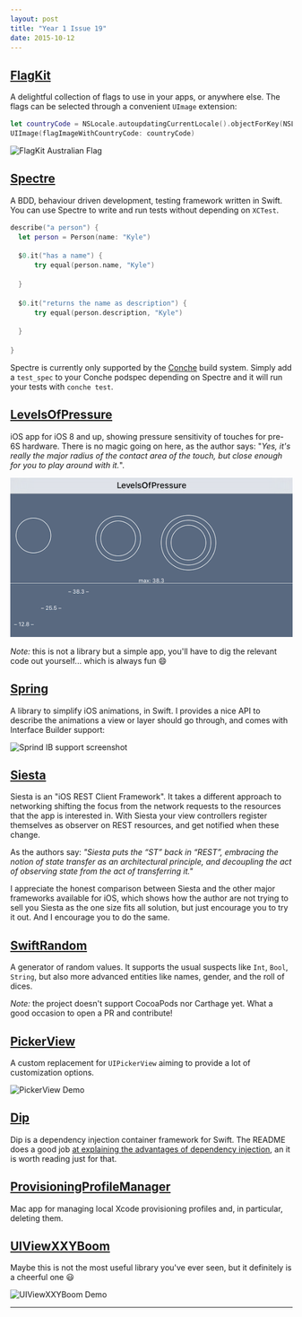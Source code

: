 ```yaml
---
layout: post
title: "Year 1 Issue 19"
date: 2015-10-12
---
```


## [FlagKit](https://github.com/madebybowtie/FlagKit)

A delightful collection of flags to use in your apps, or anywhere else. The flags can be selected through a convenient `UImage` extension:

```swift
let countryCode = NSLocale.autoupdatingCurrentLocale().objectForKey(NSLocaleCountryCode) as! String
UIImage(flagImageWithCountryCode: countryCode)
```

![FlagKit Australian Flag](https://raw.githubusercontent.com/madebybowtie/FlagKit/master/Images/AU%402x.png)

## [Spectre](https://github.com/kylef/Spectre)

A BDD, behaviour driven development, testing framework written in Swift. You can use Spectre to write and run tests without depending on `XCTest`.

```swift
describe("a person") {
  let person = Person(name: "Kyle")

  $0.it("has a name") {
      try equal(person.name, "Kyle")

  }

  $0.it("returns the name as description") {
      try equal(person.description, "Kyle")

  }

}
```

Spectre is currently only supported by the [Conche](https://github.com/kylef/Conche) build system. Simply add a `test_spec` to your Conche podspec depending on Spectre and it will run your tests with `conche test`.

## [LevelsOfPressure](https://github.com/DavidPhillipOster/LevelsOfPressure)

iOS app for iOS 8 and up, showing pressure sensitivity of touches for pre-6S hardware. There is no magic going on here, as the author says: "_Yes, it's really the major radius of the contact area of the touch, but close enough for you to play around with it._".

![LevelsOfPressure Screenshot](https://raw.githubusercontent.com/DavidPhillipOster/LevelsOfPressure/master/Art/Sample.png)

_Note:_ this is not a library but a simple app, you'll have to dig the relevant code out yourself... which is always fun 😄

## [Spring](https://github.com/MengTo/Spring)

A library to simplify iOS animations, in Swift. I provides a nice API to describe the animations a view or layer should go through, and comes with Interface Builder support:

![Sprind IB support screenshot](https://s3.amazonaws.com/theiostimes/Spring-IB-demo.jpg)

## [Siesta](https://github.com/bustoutsolutions/siesta)

Siesta is an "iOS REST Client Framework". It takes a different approach to networking shifting the focus from the network requests to the resources that the app is interested in. With Siesta your view controllers register themselves as observer on REST resources, and get notified when these change.

As the authors say: _"Siesta puts the “ST” back in “REST”, embracing the notion of state transfer as an architectural principle, and decoupling the act of observing state from the act of transferring it."_

I appreciate the honest comparison between Siesta and the other major frameworks available for iOS, which shows how the author are not trying to sell you Siesta as the one size fits all solution, but just encourage you to try it out. And I encourage you to do the same.

## [SwiftRandom](https://github.com/thellimist/SwiftRandom)

A generator of random values. It supports the usual suspects like `Int`, `Bool`, `String`, but also more advanced entities like names, gender, and the roll of dices.

_Note:_ the project doesn't support CocoaPods nor Carthage yet. What a good occasion to open a PR and contribute!

## [PickerView](https://github.com/filipealva/PickerView)

A custom replacement for `UIPickerView` aiming to provide a lot of customization options.

![PickerView Demo](https://raw.githubusercontent.com/filipealva/PickerView/master/Demo.gif)

## [Dip](https://github.com/AliSoftware/Dip)

Dip is a dependency injection container framework for Swift. The README does a good job [at explaining the advantages of dependency injection](https://github.com/AliSoftware/Dip#introduction), an it is worth reading just for that.

## [ProvisioningProfileManager](https://github.com/Hipo/ProvisioningProfileManager)

Mac app for managing local Xcode provisioning profiles and, in particular, deleting them.

## [UIViewXXYBoom](https://github.com/xxycode/UIViewXXYBoom)

Maybe this is not the most useful library you've ever seen, but it definitely is a cheerful one 😃

![UIViewXXYBoom Demo](https://s3.amazonaws.com/theiostimes/UIViewXXYBoom-Demo.gif)

---
